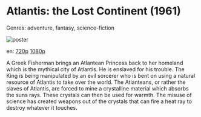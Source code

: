 # Atlantis: the Lost Continent (1961)

Genres: adventure, fantasy, science-fiction

![poster](http://image.tmdb.org/t/p/w500/rUjNnDFp4yPU4gOmdfp8bVk2GBC.jpg)

en:
  [720p](magnet:?xt=urn:btih:C1923DC466CB11B24B264B4DBD1721852F17BF4A&tr=udp://glotorrents.pw:6969/announce&tr=udp://tracker.opentrackr.org:1337/announce&tr=udp://torrent.gresille.org:80/announce&tr=udp://tracker.openbittorrent.com:80&tr=udp://tracker.coppersurfer.tk:6969&tr=udp://tracker.leechers-paradise.org:6969&tr=udp://p4p.arenabg.ch:1337&tr=udp://tracker.internetwarriors.net:1337)
  [1080p](magnet:?xt=urn:btih:E5E65BCD615A96DFC1D98F143C142E7FA47DAF5A&tr=udp://glotorrents.pw:6969/announce&tr=udp://tracker.opentrackr.org:1337/announce&tr=udp://torrent.gresille.org:80/announce&tr=udp://tracker.openbittorrent.com:80&tr=udp://tracker.coppersurfer.tk:6969&tr=udp://tracker.leechers-paradise.org:6969&tr=udp://p4p.arenabg.ch:1337&tr=udp://tracker.internetwarriors.net:1337)
  


A Greek Fisherman brings an Atlantean Princess back to her homeland which is the mythical city of Atlantis. He is enslaved for his trouble. The King is being manipulated by an evil sorcerer who is bent on using a natural resource of Atlantis to take over the world. The Atlanteans, or rather the slaves of Atlantis, are forced to mine a crystalline material which absorbs the suns rays. These crystals can then be used for warmth. The misuse of science has created weapons out of the crystals that can fire a heat ray to destroy whatever it touches.